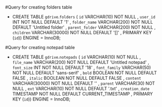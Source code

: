 #Query for creating folders table 
- CREATE TABLE `gdrive`.`folders` ( `id` VARCHAR(10) NOT NULL , `user_id` INT NOT NULL DEFAULT '1' , `folder_name` VARCHAR(200) NOT NULL DEFAULT 'Untitled folder' , `parent_folder` VARCHAR(200) NOT NULL , `children` VARCHAR(30000) NOT NULL DEFAULT '[]' , PRIMARY KEY (`id`)) ENGINE = InnoDB;

#Query for creating notepad table
- CREATE TABLE `gdrive`.`notepads` ( `id` VARCHAR(10) NOT NULL , `file_name` VARCHAR(200) NOT NULL DEFAULT 'Untitled notepad' , `font_size` INT NOT NULL DEFAULT '18' , `font_family` VARCHAR(50) NOT NULL DEFAULT 'sans-serif' , `bold` BOOLEAN NOT NULL DEFAULT FALSE , `italic` BOOLEAN NOT NULL DEFAULT FALSE , `content` VARCHAR(30000) NOT NULL DEFAULT '' , `parent` VARCHAR(30) NOT NULL , `ext` VARCHAR(10) NOT NULL DEFAULT '.txt' , `creation_date` TIMESTAMP NOT NULL DEFAULT CURRENT_TIMESTAMP , PRIMARY KEY (`id`)) ENGINE = InnoDB;

